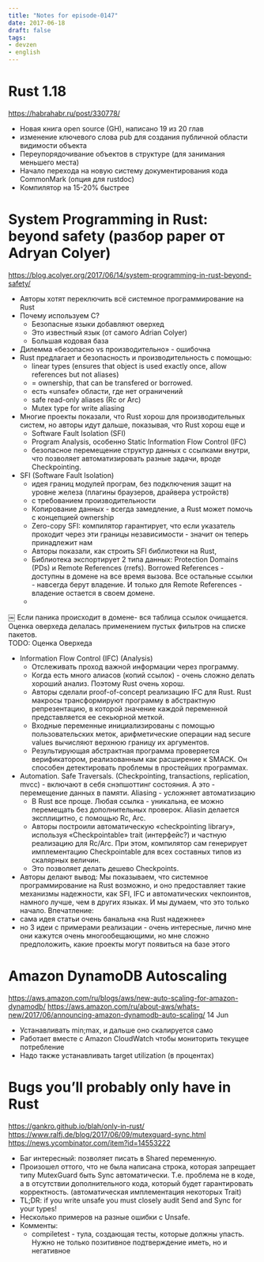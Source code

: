 ```yaml
---
title: "Notes for episode-0147"
date: 2017-06-18
draft: false
tags:
- devzen
- english
---
```


# Rust 1.18
https://habrahabr.ru/post/330778/

- Новая книга open source (GH), написано 19 из 20 глав
- изменение ключевого слова pub для создания публичной области видимости объекта
- Переупорядочивание объектов в структуре (для занимания меньшего места)
- Начало перехода на новую систему документирования кода CommonMark (опция для rustdoc)
- Компилятор на 15-20% быстрее

# System Programming in Rust: beyond safety (разбор paper от Adryan Colyer)
https://blog.acolyer.org/2017/06/14/system-programming-in-rust-beyond-safety/

- Авторы хотят переключить всё системное программирование на Rust
- Почему используем С?
    - Безопасные языки добавляют оверхед
    - Это известный язык (от самого Adrian Colyer)
    - Большая кодовая база
- Дилемма «безопасно vs производительно» - ошибочна
- Rust предлагает и безопасность и производительность с помощью:
    - linear types (ensures that object is used exactly once, allow references but not aliases)
    - = ownership, that can be transfered or borrowed.
    - есть «unsafe» области, где нет ограничений
    - safe read-only aliases (Rc or Arc)
    - Mutex type for write aliasing
- Многие проекты показали, что Rust хорош для производительных систем, но авторы идут дальше, показывая, что Rust хорош еще и 
    - Software Fault Isolation (SFI)
    - Program Analysis, особенно Static Information Flow Control (IFC)
    - безопасное перемещение структур данных с ссылками внутри, что позволяет автоматизировать разные задачи, вроде Checkpointing.
- SFI (Software Fault Isolation)
    - идея границ модулей програм, без подключения защит на уровне железа (плагины браузеров, драйвера устройств)
    - с требованием производительности
    - Копирование данных - всегда замедление, а Rust может помочь с концепцией ownership
    - Zero-copy SFI: компилятор гарантирует, что если указатель проходит через эти границы независимости - значит он теперь принадлежит нам
    - Авторы показали, как строить SFI библиотеки на Rust,
    - Библиотека экспортирует 2 типа данных: Protection Domains (PDs) и Remote References (rrefs). Borrowed References - доступны в домене на все время вызова. Все остальные ссылки - навсегда берут владение. И только для Remote References - владение остается в своем домене.
    - 
￼
Если паника происходит в домене- вся таблица ссылок очищается.
Оценка оверхеда делалась применением пустых фильтров на списке пакетов.  
TODO: Оценка Оверхеда
- Information Flow Control (IFC) (Analysis)
    - Отслеживать проход важной информации через программу.
    - Когда есть много алиасов (копий ссылок) - очень сложно делать хороший анализ. Поэтому Rust очень хорош.
    - Авторы сделали proof-of-concept реализацию IFC для Rust. Rust макросы трансформируют программу в абстрактную репрезентацию, в которой значение каждой переменной представляется ее секьюрной меткой.
    - Входные переменные инициализированы с помощью пользовательских меток, арифметические операции над secure values вычисляют верхнюю границу их аргументов.
    - Результирующая абстрактная программа проверяется верификатором, реализованным как расширение к SMACK. Он способен детектировать проблемы в простейших программах.
- Automation. Safe Traversals. (Checkpointing, transactions, replication, mvcc) - включают в себя снэпшоттинг состояния. А это - перемещение данных в памяти. Aliasing - усложняет автоматизацию
    - В Rust все проще. Любая ссылка - уникальна, ее можно перемещать без дополнительных проверок. Aliasin делается эксплицитно, с помощью Rc, Arc.
    - Авторы построили автоматическую «checkpointing library», используя «Checkpointable» trait (интерфейс?) и частную реализацию для Rc/Arc. При этом, компилятор сам генерирует имплементацию Checkpointable для всех составных типов из скалярных величин.
    - Это позволяет делать дешево Checkpoints.
- Авторы делают вывод: Мы показываем, что системное программирование на Rust возможно, и оно предоставляет такие механизмы надежности, как SFI, IFC и автоматических чекпоинтов, намного лучше, чем в других языках. И мы думаем, что это только начало.
Впечатление:
- сама идея статьи очень банальна «на Rust надежнее»
- но 3 идеи с примерами реализации - очень интересные, лично мне они кажутся очень многообещающими, но мне сложно предположить, какие проекты могут появиться на базе этого

# Amazon DynamoDB Autoscaling
https://aws.amazon.com/ru/blogs/aws/new-auto-scaling-for-amazon-dynamodb/
https://aws.amazon.com/ru/about-aws/whats-new/2017/06/announcing-amazon-dynamodb-auto-scaling/ 14 Jun

- Устанавливать min;max, и дальше оно скалируется само
- Работает вместе с Amazon CloudWatch чтобы мониторить текущее потребление
- Надо также устанавливать target utilization (в процентах)


# Bugs you’ll probably only have in Rust
https://gankro.github.io/blah/only-in-rust/ 
https://www.ralfj.de/blog/2017/06/09/mutexguard-sync.html
https://news.ycombinator.com/item?id=14553222 

- Баг интересный: позволяет писать в Shared переменную.
- Произошел оттого, что не была написана строка, которая запрещает типу MutexGuard<T> быть Sync автоматически. Т.е. проблема не в коде, а в отсутствии дополнительного кода, который будет гарантировать корректность. (автоматическая имплементация некоторых Trait)
- TL;DR: if you write unsafe you must closely audit Send and Sync for your types!
- Несколько примеров на разные ошибки с Unsafe.
- Комменты:
    - compiletest - тула, создающая тесты, которые должны упасть. Нужно не только позитивное подтверждение иметь, но и негативное
